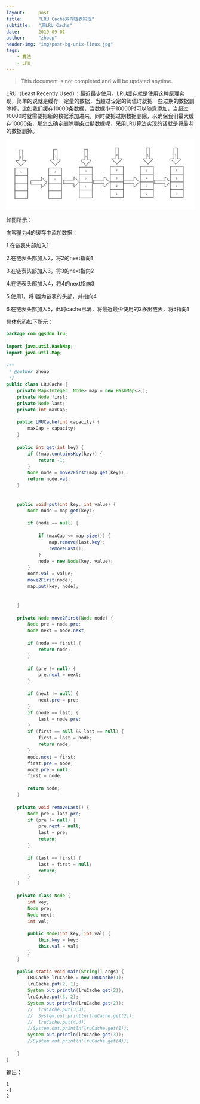 ```yaml
---
layout:     post
title:      "LRU Cache双向链表实现"
subtitle:   "深LRU Cache"
date:       2019-09-02
author:     "zhoup"
header-img: "img/post-bg-unix-linux.jpg"
tags:
    - 算法
    - LRU
---
```


> This document is not completed and will be updated anytime.

LRU（Least Recently Used）：最近最少使用。LRU缓存就是使用这种原理实现，简单的说就是缓存一定量的数据，当超过设定的阈值时就把一些过期的数据删除掉，比如我们缓存10000条数据，当数据小于10000时可以随意添加，当超过10000时就需要把新的数据添加进来，同时要把过期数据删除，以确保我们最大缓存10000条，那怎么确定删除哪条过期数据呢，采用LRU算法实现的话就是将最老的数据删掉。

![LRUCache](https://github.com/zhou191101/draw/blob/master/lru/LRUCache.jpg?raw=true)

如图所示：

向容量为4的缓存中添加数据：

1.在链表头部加入1

2.在链表头部加入2，将2的next指向1

3.在链表头部加入3，将3的next指向2

4.在链表头部加入4，将4的next指向3

5.使用1，将1置为链表的头部，并指向4

6.在链表头部加入5，此时cache已满，将最近最少使用的2移出链表，将5指向1

具体代码如下所示：

```java
package com.ggsddu.lru;

import java.util.HashMap;
import java.util.Map;

/**
 * @author zhoup
 */
public class LRUCache {
	private Map<Integer, Node> map = new HashMap<>();
	private Node first;
	private Node last;
	private int maxCap;

	public LRUCache(int capacity) {
		maxCap = capacity;
	}

	public int get(int key) {
		if (!map.containsKey(key)) {
			return -1;
		}
		Node node = move2First(map.get(key));
		return node.val;
	}


	public void put(int key, int value) {
		Node node = map.get(key);

		if (node == null) {

			if (maxCap <= map.size()) {
				map.remove(last.key);
				removeLast();
			}
			node = new Node(key, value);
		}
		node.val = value;
		move2First(node);
		map.put(key, node);


	}

	private Node move2First(Node node) {
		Node pre = node.pre;
		Node next = node.next;

		if (node == first) {
			return node;
		}

		if (pre != null) {
			pre.next = next;
		}

		if (next != null) {
			next.pre = pre;
		}
		if (node == last) {
			last = node.pre;
		}
		if (first == null && last == null) {
			first = last = node;
			return node;
		}
		node.next = first;
		first.pre = node;
		node.pre = null;
		first = node;

		return node;
	}

	private void removeLast() {
		Node pre = last.pre;
		if (pre != null) {
			pre.next = null;
			last = pre;
			return;
		}

		if (last == first) {
			last = first = null;
			return;
		}
	}

	private class Node {
		int key;
		Node pre;
		Node next;
		int val;

		public Node(int key, int val) {
			this.key = key;
			this.val = val;
		}
	}

	public static void main(String[] args) {
		LRUCache lruCache = new LRUCache(1);
		lruCache.put(2, 1);
		System.out.println(lruCache.get(2));
		lruCache.put(3, 2);
		System.out.println(lruCache.get(2));
		//	lruCache.put(3,3);
		//	System.out.println(lruCache.get(2));
		//	lruCache.put(4,4);
		//System.out.println(lruCache.get(1));
		System.out.println(lruCache.get(3));
		//System.out.println(lruCache.get(4));

	}
}

```

输出：

```
1
-1
2
```

